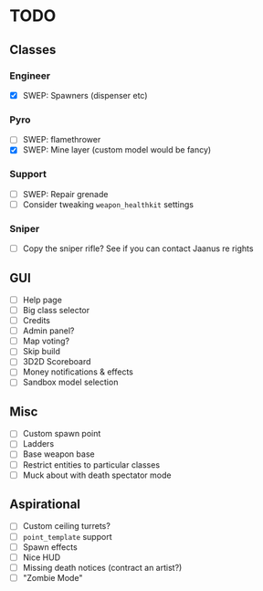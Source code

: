 # TODO

## Classes

### Engineer

- [x] SWEP: Spawners (dispenser etc)

### Pyro

- [ ] SWEP: flamethrower
- [x] SWEP: Mine layer (custom model would be fancy)

### Support

- [ ] SWEP: Repair grenade
- [ ] Consider tweaking `weapon_healthkit` settings

### Sniper

- [ ] Copy the sniper rifle? See if you can contact Jaanus re rights

## GUI

- [ ] Help page
- [ ] Big class selector
- [ ] Credits
- [ ] Admin panel?
- [ ] Map voting?
- [ ] Skip build
- [ ] 3D2D Scoreboard
- [ ] Money notifications & effects
- [ ] Sandbox model selection

## Misc

- [ ] Custom spawn point
- [ ] Ladders
- [ ] Base weapon base
- [ ] Restrict entities to particular classes
- [ ] Muck about with death spectator mode

## Aspirational

- [ ] Custom ceiling turrets?
- [ ] `point_template` support
- [ ] Spawn effects
- [ ] Nice HUD
- [ ] Missing death notices (contract an artist?)
- [ ] "Zombie Mode"
